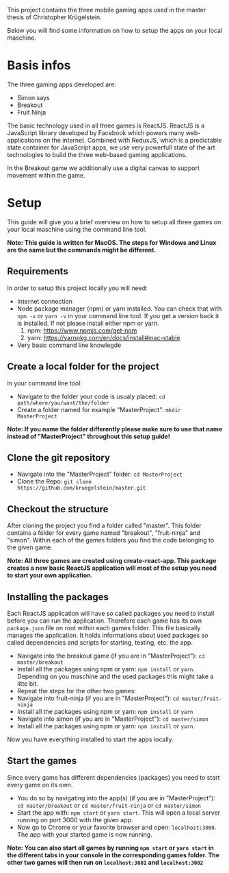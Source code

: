 This project contains the three mobile gaming apps used in the master thesis of Christopher Krügelstein.

Below you will find some information on how to setup the apps on your local maschine.

# Basis infos

The three gaming apps developed are:

* Simon says
* Breakout
* Fruit Ninja

The basic technology used in all three games is ReactJS. ReactJS is a JavaScript library developed by Facebook which powers many web-applications on the internet. Combined with ReduxJS, which is a predictable state container for JavaScript apps, we use very powerfull state of the art technologies to build the three web-based gaming applications.

In the Breakout game we additionally use a digital canvas to support movement within the game.

# Setup

This guide will give you a brief overview on how to setup all three games on your local maschine using the command line tool.

**Note: This guide is written for MacOS. The steps for Windows and Linux are the same but the commands might be different.**

## Requirements

In order to setup this project locally you will need:

* Internet connection
* Node package manager (npm) or yarn installed. You can check that with `npm -v` or `yarn -v` in your command line tool. If you get a version back it is installed. If not please install either npm or yarn.
  1.  npm: https://www.npmjs.com/get-npm
  2.  yarn: https://yarnpkg.com/en/docs/install#mac-stable
* Very basic command line knowlegde

## Create a local folder for the project

In your command line tool:

* Navigate to the folder your code is usualy placed: `cd path/where/you/want/the/folder`
* Create a folder named for example "MasterProject": `mkdir MasterProject`

**Note: If you name the folder differently please make sure to use that name instead of "MasterProject" throughout this setup guide!**

## Clone the git repository

* Navigate into the "MasterProject" folder: `cd MasterProject`
* Clone the Repo: `git clone https://github.com/kruegelstein/master.git`

## Checkout the structure

After cloning the project you find a folder called "master". This folder contains a folder for every game named "breakout", "fruit-ninja" and "simon". Within each of the games folders you find the code belonging to the given game.

**Note: All three games are created using create-react-app. This package creates a new basic ReactJS application will most of the setup you need to start your own application.**

## Installing the packages

Each ReactJS application will have so called packages you need to install before you can run the application. Therefore each game has its own `package.json` file on root within each games folder. This file basically manages the application. It holds informations about used packages so called dependencies and scripts for starting, testing, etc. the app.

* Navigate into the breakout game (if you are in "MasterProject"): `cd master/breakout`
* Install all the packages using npm or yarn: `npm install` or `yarn`. Depending on you maschine and the used packages this might take a litte bit.
* Repeat the steps for the other two games:
* Navigate into fruit-ninja (if you are in "MasterProject"): `cd master/fruit-ninja`
* Install all the packages using npm or yarn: `npm install` or `yarn`
* Navigate into simon (if you are in "MasterProject"): `cd master/simon`
* Install all the packages using npm or yarn: `npm install` or `yarn`

Now you have everything installed to start the apps locally.

## Start the games

Since every game has different dependencies (packages) you need to start every game on its own.

* You do so by navigating into the app(s) (if you are in "MasterProject"): `cd master/breakout` or `cd master/fruit-ninja` or `cd master/simon`
* Start the app with: `npm start` or `yarn start`. This will open a local server running on port 3000 with the given app.
* Now go to Chrome or your favorite browser and open: `localhost:3000`. The app with your started game is now running.

**Note: You can also start all games by running `npm start` or `yarn start` in the different tabs in your console in the corresponding games folder. The other two games will then run on `localhost:3001` and `localhost:3002`**
